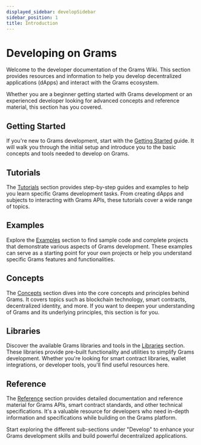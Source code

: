 ```yaml
---
displayed_sidebar: developSidebar
sidebar_position: 1
title: Introduction
---   
```


# Developing on Grams

Welcome to the developer documentation of the Grams Wiki. This section provides resources and information to help you develop decentralized applications (dApps) and interact with the Grams ecosystem.

Whether you are a beginner getting started with Grams development or an experienced developer looking for advanced concepts and reference material, this section has you covered.

## Getting Started

If you're new to Grams development, start with the [Getting Started](/docs/develop/get-started) guide. It will walk you through the initial setup and introduce you to the basic concepts and tools needed to develop on Grams.

## Tutorials

The [Tutorials](tutorials/) section provides step-by-step guides and examples to help you learn specific Grams development tasks. From creating dApps and subjects to interacting with Grams APIs, these tutorials cover a wide range of topics.

## Examples

Explore the [Examples](examples/) section to find sample code and complete projects that demonstrate various aspects of Grams development. These examples can serve as a starting point for your own projects or help you understand specific Grams features and functionalities.

## Concepts

The [Concepts](concepts/) section dives into the core concepts and principles behind Grams. It covers topics such as blockchain technology, smart contracts, decentralized identity, and more. If you want to deepen your understanding of Grams and its underlying principles, this section is for you.

## Libraries

Discover the available Grams libraries and tools in the [Libraries](libraries/) section. These libraries provide pre-built functionality and utilities to simplify Grams development. Whether you're looking for smart contract libraries, wallet integrations, or developer tools, you'll find useful resources here.

## Reference

The [Reference](reference/) section provides detailed documentation and reference material for Grams APIs, smart contract standards, and other technical specifications. It's a valuable resource for developers who need in-depth information and specifications while building on the Grams platform.

Start exploring the different sub-sections under "Develop" to enhance your Grams development skills and build powerful decentralized applications.
